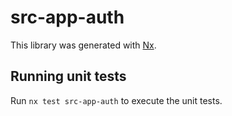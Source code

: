 # src-app-auth

This library was generated with [Nx](https://nx.dev).

## Running unit tests

Run `nx test src-app-auth` to execute the unit tests.
